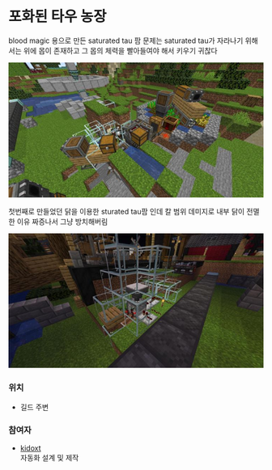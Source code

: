 # 포화된 타우 농장

blood magic 용으로 만든 saturated tau 팜
문제는 saturated tau가 자라나기 위해서는 위에 몹이 존재하고 그 몹의 체력을 빨아들여야 해서 키우기 귀찮다

![asdf](../../asset/systems/saturated_tau_farm/main.jpg)

첫번째로 만들었던 닭을 이용한 sturated tau팜 인데 칼 범위 데미지로 내부 닭이 전멸한 이유 짜증나서 그냥 방치해버림

![asdf](../../asset/systems/saturated_tau_farm/before.jpg)

### 위치
<!-- tag_source_open:link_list:building_spot -->
- 길드 주변
<!-- tag_close -->

### 참여자
<!-- tag_source_open:link_list:member_contribute -->
- [kidoxt](../members/kidoxt.md)  
자동화 설계 및 제작
<!-- tag_close-->